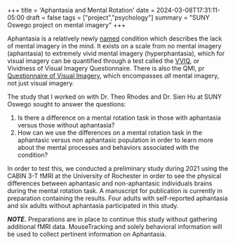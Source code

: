 +++
title = 'Aphantasia and Mental Rotation'
date = 2024-03-08T17:31:11-05:00
draft = false
tags = ["project","psychology"]
summary = "SUNY Oswego project on mental imagery"
+++

Aphantasia is a relatively newly [named](https://pubmed.ncbi.nlm.nih.gov/26115582/) condition which describes the lack of mental imagery in the mind. It exists on a scale from no mental imagery (aphantasia) to extremely vivid mental imagery (hyperphantasia), which for visual imagery can be quantified through a test called the [VVIQ](https://aphantasia.com/vviq/), or Vividness of Visual Imagery Questionnaire. There is also the QMI, pr [Questionnaire of Visual Imagery](https://pubmed.ncbi.nlm.nih.gov/6082130/), which encompasses *all* mental imagery, not just visual imagery.

The study that I worked on with Dr. Theo Rhodes and Dr. Sien Hu at SUNY Oswego sought to answer the questions:

  1. Is there a difference on a mental rotation task in those with aphantasia versus those without aphantasia?
  2. How can we use the differences on a mental rotation task in the aphantasic versus non aphantasic population in order to learn more about the mental processes and behaviors associated with the condition?

In order to test this, we conducted a preliminary study during 2021 using the CABIN 3-T fMRI at the University of Rochester in order to see the physical differences between aphantasic and non-aphantasic individuals brains during the mental rotation task. A manuscript for publication is currently in preparation containing the results. Four adults with self-reported aphantasia and six adults without aphantasia participated in this study.

***NOTE.***
Preparations are in place to continue this study without gathering additional fMRI data. MouseTracking and solely behavioral information will be used to collect pertinent information on Aphantasia.